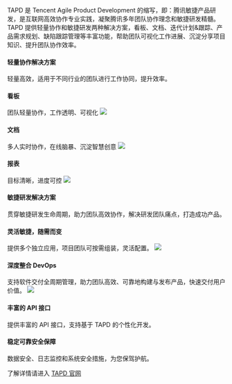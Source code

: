 
TAPD 是 Tencent Agile Product Development 的缩写，即：腾讯敏捷产品研发，是互联网高效协作专业实践，凝聚腾讯多年团队协作理念和敏捷研发精髓。 
TAPD 提供轻量协作和敏捷研发两种解决方案，看板、文档、迭代计划&跟踪、产品需求规划、缺陷跟踪管理等丰富功能，帮助团队可视化工作进展、沉淀分享项目知识、提升团队协作效率。 
 

#### 轻量协作解决方案
轻量高效，适用于不同行业的团队进行工作协同，提升效率。

#### 看板
团队轻量协作，工作透明、可视化
![](https://main.qcloudimg.com/raw/ccacafa838f04b0d0813eaf62144c779.png)

#### 文档
多人实时协作，在线脑暴、沉淀智慧创意
![](https://main.qcloudimg.com/raw/9876750339fc3d80b8bea537cd77fe4e.png)

#### 报表
目标清晰，进度可控
![](https://main.qcloudimg.com/raw/49bac09fcdf490a35707f32f92f04c16.png)

#### 敏捷研发解决方案
贯穿敏捷研发生命周期，助力团队高效协作，解决研发团队痛点，打造成功产品。

#### 灵活敏捷，随需而变
提供多个独立应用，项目团队可按需组装，灵活配置。
![](https://main.qcloudimg.com/raw/31091c5ef28a59e36c5c0c21da447106.png)


#### 深度整合 DevOps
支持软件交付全周期管理，助力团队高效、可靠地构建与发布产品，快速交付用户价值。
![](https://main.qcloudimg.com/raw/4160e99953026b97d207784e40493ba9.png)


#### 丰富的 API 接口
提供丰富的 API 接口，支持基于 TAPD 的个性化开发。

#### 稳定可靠安全保障
数据安全、日志监控和系统安全措施，为您保驾护航。

了解详情请进入 [TAPD 官网](http://tapd.cn/)
